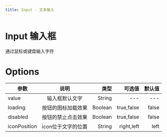 ```yaml
---
title: Input - 文本输入
---
```


# Input 输入框

通过鼠标或键盘输入字符

<ClientOnly>
<input-demos-1></input-demos-1>
</ClientOnly>

<ClientOnly>
<input-demos-1></input-demos-1>
</ClientOnly>

<ClientOnly>
<input-demos-1></input-demos-1>
</ClientOnly>












# Options

| 参数        | 说明           | 类型  | 可选值 |  默认值 |
| ------------- |:-------------:| -----:|-----:|-----:|
| value      | 输入框默认文字 | String | --- | --- |
| loading   | 按钮的图标加载效果      |   Boolean | true,false | false |
| disabled | 按钮的禁止点击效果      |    Boolean | true,false | false|
| iconPosition      | icon位于文字的位置      |   String | right,left |  left |